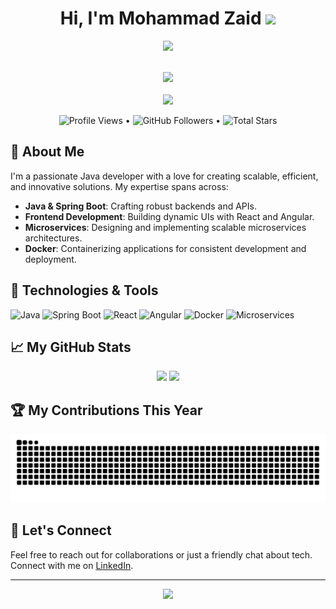 <h1 align="center">Hi, I'm Mohammad Zaid <img src="https://media.giphy.com/media/hvRJCLFzcasrR4ia7z/giphy.gif" width="35"></h1>
<p align="center">
    <a href="https://github.com/Zaidtech">
     <img src="https://readme-typing-svg.herokuapp.com/?color=%2300FF00&center=true&vCenter=true&multiline=true&width=530&height=100&lines=Java+Developer+Extraordinaire;Spring+Boot+Expert;React+%26+Angular+Enthusiast;Microservices+Architect;Docker+Savant">
   </a>
</p>
<br/>
<div align="center">
    <a href="https://tr.linkedin.com/in/mzaidali/" target="_blank"><img src="https://img.shields.io/badge/LinkedIn-0077B5?style=for-the-badge&logo=linkedin&logoColor=white" target="_blank"></a>
</div>

<br>
<div align="center">
    <img height="220em" src="https://github-readme-stats.vercel.app/api/top-langs/?username=Zaidtech&layout=compact&langs_count=16&theme=react" />
</div>

<p align="center">
    <img src="https://komarev.com/ghpvc/?username=Zaidtech" alt="Profile Views"> •
    <img alt="GitHub Followers" src="https://img.shields.io/github/followers/Zaidtech?label=Followers&style=social"> •
    <img src="https://img.shields.io/github/stars/Zaidtech?label=Stars" alt="Total Stars">
</p>

## 🚀 About Me
I'm a passionate Java developer with a love for creating scalable, efficient, and innovative solutions. My expertise spans across:

- **Java & Spring Boot**: Crafting robust backends and APIs.
- **Frontend Development**: Building dynamic UIs with React and Angular.
- **Microservices**: Designing and implementing scalable microservices architectures.
- **Docker**: Containerizing applications for consistent development and deployment.

## 🔧 Technologies & Tools
![Java](https://img.shields.io/badge/Java-ED8B00?style=for-the-badge&logo=java&logoColor=white)
![Spring Boot](https://img.shields.io/badge/Spring%20Boot-6DB33F?style=for-the-badge&logo=spring-boot&logoColor=white)
![React](https://img.shields.io/badge/React-20232A?style=for-the-badge&logo=react&logoColor=61DAFB)
![Angular](https://img.shields.io/badge/Angular-DD0031?style=for-the-badge&logo=angular&logoColor=white)
![Docker](https://img.shields.io/badge/Docker-2496ED?style=for-the-badge&logo=docker&logoColor=white)
![Microservices](https://img.shields.io/badge/Microservices-0078D6?style=for-the-badge&logo=microservices&logoColor=white)

## 📈 My GitHub Stats
<div align="center">
    <img height="180em" src="https://github-readme-stats.vercel.app/api?username=Zaidtech&show_icons=true&theme=react&include_all_commits=true&count_private=true" />
    <img height="180em" src="https://github-readme-stats.vercel.app/api/top-langs/?username=Zaidtech&layout=compact&langs_count=16&theme=react" />
</div>

## 🏆 My Contributions This Year
![GitHub Contribution Graph](https://github.com/JayantGoel001/JayantGoel001/blob/master/github-contribution-grid-snake.svg)

## 💬 Let's Connect
Feel free to reach out for collaborations or just a friendly chat about tech. Connect with me on [LinkedIn](https://tr.linkedin.com/in/mzaidali/).

---

<p align="center">
    <img src="https://readme-typing-svg.herokuapp.com/?color=%2300FF00&center=true&vCenter=true&multiline=true&width=530&height=100&lines=Thanks+for+visiting!+Come+back+soon!" />
</p>
